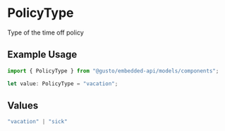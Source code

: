 # PolicyType

Type of the time off policy

## Example Usage

```typescript
import { PolicyType } from "@gusto/embedded-api/models/components";

let value: PolicyType = "vacation";
```

## Values

```typescript
"vacation" | "sick"
```